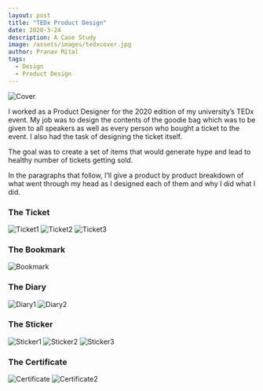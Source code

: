 ```yaml
---
layout: post
title: "TEDx Product Design"
date: 2020-3-24
description: A Case Study
image: /assets/images/tedxcover.jpg
author: Pranav Mital
tags: 
  - Design
  - Product Design
---
```

![Cover](/assets/images/tedxcover.jpg)

I worked as a Product Designer for the 2020 edition of my university’s TEDx event. My job was to design the contents of the goodie bag which was to be given to all speakers as well as every person who bought a ticket to the event. I also had the task of designing the ticket itself.   

The goal was to create a set of items that would generate hype and lead to healthy number of tickets getting sold.

In the paragraphs that follow, I’ll give a product by product breakdown of what went through my head as I designed each of them and why I did what I did.  

### The Ticket 
![Ticket1](/assets/images/tedx1.jpg)
![Ticket2](/assets/images/tedx2.jpg)
![Ticket3](/assets/images/tedx3.jpg)

### The Bookmark
![Bookmark](/assets/images/tedx4.jpg)

### The Diary
![Diary1](/assets/images/tedx5.jpg)
![Diary2](/assets/images/tedx6.jpg)

### The Sticker
![Sticker1](/assets/images/tedx7.jpg)
![Sticker2](/assets/images/tedx8.jpg)
![Sticker3](/assets/images/tedx9.jpg)

### The Certificate
![Certificate](/assets/images/tedx10.jpg)
![Certificate2](/assets/images/tedx11.jpg)
